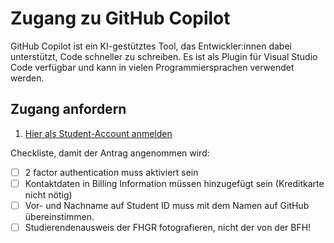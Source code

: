 # Zugang zu GitHub Copilot

GitHub Copilot ist ein KI-gestütztes Tool, das Entwickler:innen dabei unterstützt, Code schneller zu schreiben. Es ist als Plugin für Visual Studio Code verfügbar und kann in vielen Programmiersprachen verwendet werden.

## Zugang anfordern

1. [Hier als Student-Account anmelden](https://education.github.com/)

Checkliste, damit der Antrag angenommen wird:
- [ ] 2 factor authentication muss aktiviert sein
- [ ] Kontaktdaten in Billing Information müssen hinzugefügt sein (Kreditkarte nicht nötig)
- [ ] Vor- und Nachname auf Student ID muss mit dem Namen auf GitHub übereinstimmen.
- [ ] Studierendenausweis der FHGR fotografieren, nicht der von der BFH!